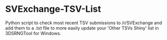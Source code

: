 # SVExchange-TSV-List
Python script to check most recent TSV submissions to /r/SVExchange and add them to a .txt file to more easily update your 'Other TSVs Shiny' list in 3DSRNGTool for Windows.
